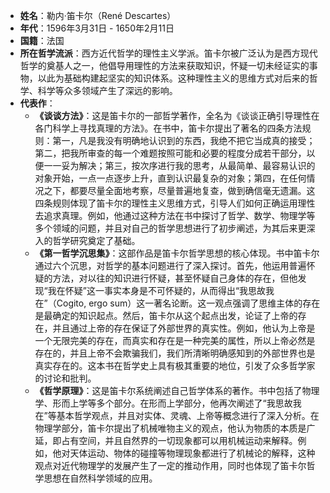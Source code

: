 - **姓名**：勒内·笛卡尔（René Descartes）
- **年代**：1596年3月31日 - 1650年2月11日
- **国籍**：法国
- **所在哲学流派**：西方近代哲学的理性主义学派。笛卡尔被广泛认为是西方现代哲学的奠基人之一，他倡导用理性的方法来获取知识，怀疑一切未经证实的事物，以此为基础构建起坚实的知识体系。这种理性主义的思维方式对后来的哲学、科学等众多领域产生了深远的影响。
- **代表作**：
    - **《谈谈方法》**：这是笛卡尔的一部哲学著作，全名为《谈谈正确引导理性在各门科学上寻找真理的方法》。在书中，笛卡尔提出了著名的四条方法规则：第一，凡是我没有明确地认识到的东西，我绝不把它当成真的接受；第二，把我所审查的每一个难题按照可能和必要的程度分成若干部分，以便一一妥为解决；第三，按次序进行我的思考，从最简单、最容易认识的对象开始，一点一点逐步上升，直到认识最复杂的对象；第四，在任何情况之下，都要尽量全面地考察，尽量普遍地复查，做到确信毫无遗漏。这四条规则体现了笛卡尔的理性主义思维方式，引导人们如何正确运用理性去追求真理。例如，他通过这种方法在书中探讨了哲学、数学、物理学等多个领域的问题，并且对自己的哲学思想进行了初步阐述，为其后来更深入的哲学研究奠定了基础。
    - **《第一哲学沉思集》**：这部作品是笛卡尔哲学思想的核心体现。书中笛卡尔通过六个沉思，对哲学的基本问题进行了深入探讨。首先，他运用普遍怀疑的方法，对以往的知识进行怀疑，甚至怀疑自己身体的存在，但他发现“我在怀疑”这一事实本身是不可怀疑的，从而得出“我思故我在”（Cogito, ergo sum）这一著名论断。这一观点强调了思维主体的存在是最确定的知识起点。然后，笛卡尔从这个起点出发，论证了上帝的存在，并且通过上帝的存在保证了外部世界的真实性。例如，他认为上帝是一个无限完美的存在，而真实和存在是一种完美的属性，所以上帝必然是存在的，并且上帝不会欺骗我们，我们所清晰明确感知到的外部世界也是真实存在的。这本书在哲学史上具有极其重要的地位，引发了众多哲学家的讨论和批判。
    - **《哲学原理》**：这是笛卡尔系统阐述自己哲学体系的著作。书中包括了物理学、形而上学等多个部分。在形而上学部分，他再次阐述了“我思故我在”等基本哲学观点，并且对实体、灵魂、上帝等概念进行了深入分析。在物理学部分，笛卡尔提出了机械唯物主义的观点，他认为物质的本质是广延，即占有空间，并且自然界的一切现象都可以用机械运动来解释。例如，他对天体运动、物体的碰撞等物理现象都进行了机械论的解释，这种观点对近代物理学的发展产生了一定的推动作用，同时也体现了笛卡尔哲学思想在自然科学领域的应用。
